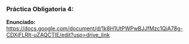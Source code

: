 ### Práctica Obligatoria 4:

**Enunciado:** https://docs.google.com/document/d/1k8H1UtPWPwBJJfMzc1QiA78g-CDXjFLRlt-uZAQCTIE/edit?usp=drive_link